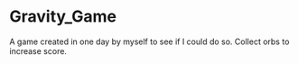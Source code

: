 # Gravity_Game
A game created in one day by myself to see if I could do so. Collect orbs to increase score.

